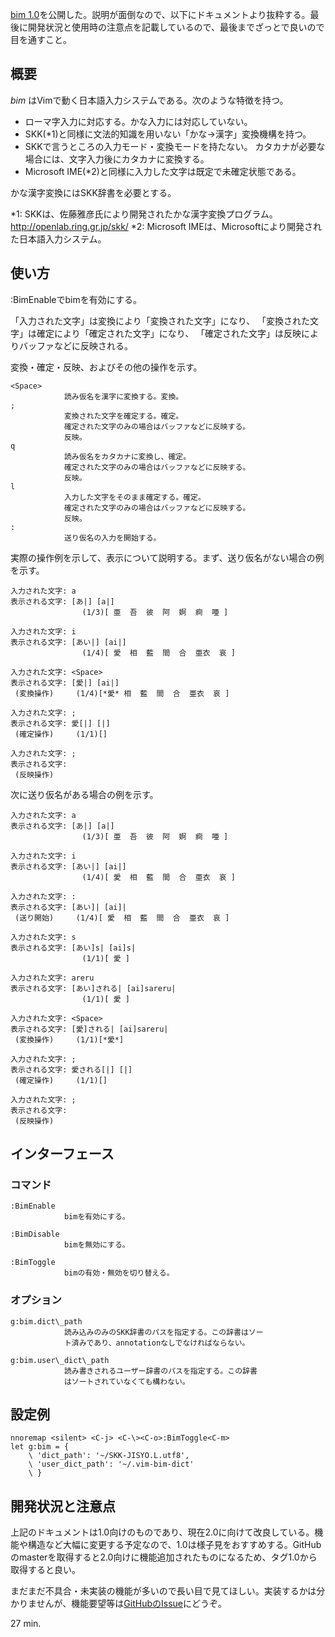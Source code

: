 [bim 1.0](https://github.com/bouzuya/vim-bim/tree/1.0)を公開した。説明が面倒なので、以下にドキュメントより抜粋する。最後に開発状況と使用時の注意点を記載しているので、最後までざっとで良いので目を通すこと。

## 概要

*bim* はVimで動く日本語入力システムである。次のような特徴を持つ。

- ローマ字入力に対応する。かな入力には対応していない。
- SKK(\*1)と同様に文法的知識を用いない「かな→漢字」変換機構を持つ。
- SKKで言うところの入力モード・変換モードを持たない。
  カタカナが必要な場合には、文字入力後にカタカナに変換する。
- Microsoft IME(\*2)と同様に入力した文字は既定で未確定状態である。

かな漢字変換にはSKK辞書を必要とする。

\*1: SKKは、佐藤雅彦氏により開発されたかな漢字変換プログラム。
http://openlab.ring.gr.jp/skk/
\*2: Microsoft IMEは、Microsoftにより開発された日本語入力システム。

## 使い方

:BimEnableでbimを有効にする。

「入力された文字」は変換により「変換された文字」になり、
「変換された文字」は確定により「確定された文字」になり、
「確定された文字」は反映によりバッファなどに反映される。

変換・確定・反映、およびその他の操作を示す。

    <Space>
    			読み仮名を漢字に変換する。変換。
    ;
    			変換された文字を確定する。確定。
    			確定された文字のみの場合はバッファなどに反映する。
    			反映。
    q
    			読み仮名をカタカナに変換し、確定。
    			確定された文字のみの場合はバッファなどに反映する。
    			反映。
    l
    			入力した文字をそのまま確定する。確定。
    			確定された文字のみの場合はバッファなどに反映する。
    			反映。
    :
    			送り仮名の入力を開始する。

実際の操作例を示して、表示について説明する。まず、送り仮名がない場合の例を示す。

    入力された文字: a
    表示される文字: [あ|] [a|]
                    (1/3)[ 亜  吾  彼  阿  婀  痾  唖 ]
    
    入力された文字: i
    表示される文字: [あい|] [ai|]
                    (1/4)[ 愛  相  藍  間  合  亜衣  哀 ]
    
    入力された文字: <Space>
    表示される文字: [愛|] [ai|]
     (変換操作)     (1/4)[*愛* 相  藍  間  合  亜衣  哀 ]
    
    入力された文字: ;
    表示される文字: 愛[|] [|]
     (確定操作)     (1/1)[]
    
    入力された文字: ;
    表示される文字:
     (反映操作)

次に送り仮名がある場合の例を示す。

    入力された文字: a
    表示される文字: [あ|] [a|]
                    (1/3)[ 亜  吾  彼  阿  婀  痾  唖 ]
    
    入力された文字: i
    表示される文字: [あい|] [ai|]
                    (1/4)[ 愛  相  藍  間  合  亜衣  哀 ]
    
    入力された文字: :
    表示される文字: [あい]| [ai]|
     (送り開始)     (1/4)[ 愛  相  藍  間  合  亜衣  哀 ]
    
    入力された文字: s
    表示される文字: [あい]s| [ai]s|
                    (1/1)[ 愛 ]
    
    入力された文字: areru
    表示される文字: [あい]される| [ai]sareru|
                    (1/1)[ 愛 ]
    
    入力された文字: <Space>
    表示される文字: [愛]される| [ai]sareru|
     (変換操作)     (1/1)[*愛*]
    
    入力された文字: ;
    表示される文字: 愛される[|] [|]
     (確定操作)     (1/1)[]
    
    入力された文字: ;
    表示される文字:
     (反映操作)

## インターフェース

### コマンド

    :BimEnable
    			bimを有効にする。
    
    :BimDisable
    			bimを無効にする。
    
    :BimToggle
    			bimの有効・無効を切り替える。

### オプション

    g:bim.dict\_path
    			読み込みのみのSKK辞書のパスを指定する。この辞書はソー
    			ト済みであり、annotationなしでなければならない。
    
    g:bim.user\_dict\_path
    			読み書きされるユーザー辞書のパスを指定する。この辞書
    			はソートされていなくても構わない。

## 設定例

    nnoremap <silent> <C-j> <C-\><C-o>:BimToggle<C-m>
    let g:bim = {
        \ 'dict_path': '~/SKK-JISYO.L.utf8',
        \ 'user_dict_path': '~/.vim-bim-dict'
        \ }


## 開発状況と注意点

上記のドキュメントは1.0向けのものであり、現在2.0に向けて改良している。機能や構造など大幅に変更する予定なので、1.0は様子見をおすすめする。GitHubのmasterを取得すると2.0向けに機能追加されたものになるため、タグ1.0から取得すると良い。

まだまだ不具合・未実装の機能が多いので長い目で見てほしい。実装するかは分かりませんが、機能要望等は[GitHubのIssue](https://github.com/bouzuya/vim-bim/issues/)にどうぞ。

27 min.
